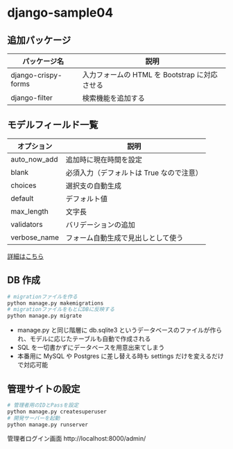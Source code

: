 # django-sample04

## 追加パッケージ

| パッケージ名        | 説明                                          |
| ------------------- | --------------------------------------------- |
| django-crispy-forms | 入力フォームの HTML を Bootstrap に対応させる |
| django-filter       | 検索機能を追加する                            |

## モデルフィールド一覧

| オプション   | 説明                                     |
| ------------ | ---------------------------------------- |
| auto_now_add | 追加時に現在時間を設定                   |
| blank        | 必須入力（デフォルトは True なので注意） |
| choices      | 選択支の自動生成                         |
| default      | デフォルト値                             |
| max_length   | 文字長                                   |
| validators   | バリデーションの追加                     |
| verbose_name | フォーム自動生成で見出しとして使う       |

[詳細はこちら](https://docs.djangoproject.com/ja/2.1/ref/models/fields/#field-types)

## DB 作成

```bash
# migrationファイルを作る
python manage.py makemigrations
# migrationファイルをもとにDBに反映する
python manage.py migrate
```

- manage.py と同じ階層に db.sqlite3 というデータベースのファイルが作られ、モデルに応じたテーブルも自動で作成される
- SQL を一切書かずにデータベースを用意出来てしまう
- 本番用に MySQL や Postgres に差し替える時も settings だけを変えるだけで対応可能

## 管理サイトの設定

```bash
# 管理者用のIDとPassを設定
python manage.py createsuperuser
# 開発サーバーを起動
python manage.py runserver
```

管理者ログイン画面
http://localhost:8000/admin/

